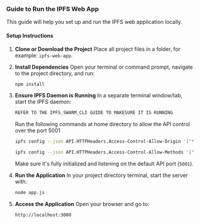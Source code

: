 ### Guide to Run the IPFS Web App

This guide will help you set up and run the IPFS web application locally.

#### Setup Instructions

1.  **Clone or Download the Project**
    Place all project files in a folder, for example: `ipfs-web-app`.

2.  **Install Dependencies**
    Open your terminal or command prompt, navigate to the project directory, and run:
    ```bash
    npm install
    ```

3.  **Ensure IPFS Daemon is Running**
    In a separate terminal window/tab, start the IPFS daemon:
    ```bash
    REFER TO THE IPFS_SWARM_CLI GUIDE TO MAKESURE IT IS RUNNING
    ```
    Run the following commands at home directory to allow the API control over the port 5001

    ```bash
    ipfs config --json API.HTTPHeaders.Access-Control-Allow-Origin '["*"]'
    ```

    ```bash
    ipfs config --json API.HTTPHeaders.Access-Control-Allow-Methods '["PUT", "POST", "GET"]'
    ```
    Make sure it's fully initialized and listening on the default API port (`5001`).

5.  **Run the Application**
    In your project directory terminal, start the server with:
    ```bash
    node app.js
    ```

6.  **Access the Application**
    Open your browser and go to:
    ```
    http://localhost:3000
    ```
